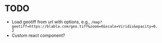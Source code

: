 # TODO

- Load geotiff from url with options, e.g., `/map?geotiff=https://blabla.com/geo.tiff&zoom=6&scale=Viridis&opacity=0.2`
- Custom react component?